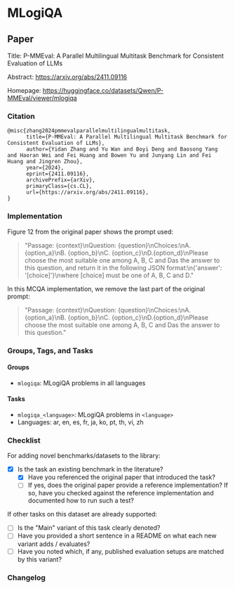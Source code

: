 # MLogiQA

## Paper

Title: P-MMEval: A Parallel Multilingual Multitask Benchmark for Consistent Evaluation of LLMs

Abstract: https://arxiv.org/abs/2411.09116

Homepage: https://huggingface.co/datasets/Qwen/P-MMEval/viewer/mlogiqa

### Citation

```text
@misc{zhang2024pmmevalparallelmultilingualmultitask,
      title={P-MMEval: A Parallel Multilingual Multitask Benchmark for Consistent Evaluation of LLMs}, 
      author={Yidan Zhang and Yu Wan and Boyi Deng and Baosong Yang and Haoran Wei and Fei Huang and Bowen Yu and Junyang Lin and Fei Huang and Jingren Zhou},
      year={2024},
      eprint={2411.09116},
      archivePrefix={arXiv},
      primaryClass={cs.CL},
      url={https://arxiv.org/abs/2411.09116}, 
}
```

### Implementation

Figure 12 from the original paper shows the prompt used:

> "Passage: {context}\nQuestion: {question}\nChoices:\nA. {option_a}\nB. {option_b}\nC. {option_c}\nD.{option_d}\nPlease choose the most suitable one among A, B, C and Das the answer to this question, and return it in the following JSON format:\n{'answer': '[choice]'}\nwhere [choice] must be one of A, B, C and D."

In this MCQA implementation, we remove the last part of the original prompt:

> "Passage: {context}\nQuestion: {question}\nChoices:\nA. {option_a}\nB. {option_b}\nC. {option_c}\nD.{option_d}\nPlease choose the most suitable one among A, B, C and Das the answer to this question."

### Groups, Tags, and Tasks

#### Groups

* `mlogiqa`: MLogiQA problems in all languages

#### Tasks

* `mlogiqa_<language>`: MLogiQA problems in `<language>`
* Languages: ar, en, es, fr, ja, ko, pt, th, vi, zh

### Checklist

For adding novel benchmarks/datasets to the library:

* [x] Is the task an existing benchmark in the literature?
  * [x] Have you referenced the original paper that introduced the task?
  * [ ] If yes, does the original paper provide a reference implementation? If so, have you checked against the reference implementation and documented how to run such a test?

If other tasks on this dataset are already supported:

* [ ] Is the "Main" variant of this task clearly denoted?
* [ ] Have you provided a short sentence in a README on what each new variant adds / evaluates?
* [ ] Have you noted which, if any, published evaluation setups are matched by this variant?

### Changelog
